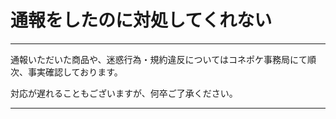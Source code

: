 # 通報をしたのに対処してくれない
<hr>
通報いただいた商品や、迷惑行為・規約違反についてはコネポケ事務局にて順次、事実確認しております。  

対応が遅れることもございますが、何卒ご了承ください。
<hr>